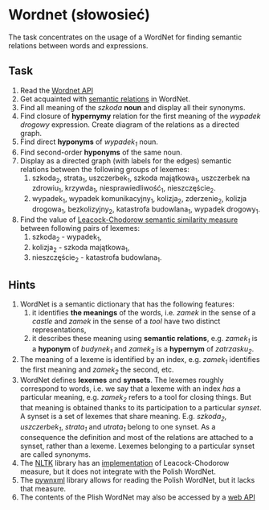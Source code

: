 # Wordnet (słowosieć)

The task concentrates on the usage of a WordNet for finding semantic relations between words and expressions.

## Task

1. Read the [Wordnet API](http://api.slowosiec.clarin-pl.eu/docs/index.html)
1. Get acquainted with [semantic relations](http://nlp.pwr.wroc.pl/narzedzia-i-zasoby/narzedzia/disaster/25-wiedza/81-relacje-w-slowosieci) in WordNet.
1. Find all meaning of the _szkoda_ **noun** and display all their synonyms.
1. Find closure of **hypernymy** relation for the first meaning of the _wypadek drogowy_ expression.
   Create diagram of the relations as a directed graph.
1. Find direct **hyponyms** of _wypadek<sub>1</sub>_ noun.
1. Find second-order **hyponyms** of the same noun.
1. Display as a directed graph (with labels for the edges) semantic relations between the following groups of lexemes:
   1. szkoda<sub>2</sub>, strata<sub>1</sub>, uszczerbek<sub>1</sub>, szkoda majątkowa<sub>1</sub>, 
      uszczerbek na zdrowiu<sub>1</sub>, krzywda<sub>1</sub>, niesprawiedliwość<sub>1</sub>, nieszczęście<sub>2</sub>.
   1. wypadek<sub>1</sub>, wypadek komunikacyjny<sub>1</sub>, kolizja<sub>2</sub>, zderzenie<sub>2</sub>,
      kolizja drogowa<sub>1</sub>, bezkolizyjny<sub>2</sub>, katastrofa budowlana<sub>1</sub>, wypadek
      drogowy<sub>1</sub>.
1. Find the value of [Leacock-Chodorow semantic similarity measure](ftp://www-vhost.cs.toronto.edu/public_html/public_html/pub/gh/Budanitsky+Hirst-2001.pdf)
   between following pairs of lexemes:
   1. szkoda<sub>2</sub> - wypadek<sub>1</sub>,
   1. kolizja<sub>2</sub> - szkoda majątkowa<sub>1</sub>,
   1. nieszczęście<sub>2</sub> - katastrofa budowlana<sub>1</sub>.


## Hints

1. WordNet is a semantic dictionary that has the following features:
   1. it identifies **the meanings** of the words, i.e. _zamek_ in the sense of a _castle_ and _zamek_ in the sense of a  _tool_ have two distinct representations,
   1. it describes these meaning using **semantic relations**, e.g. _zamek<sub>1</sub>_ is a **hyponym** of
      _budynek<sub>1</sub>_ and _zamek<sub>2</sub>_ is a **hypernym** of _zatrzasku<sub>2</sub>_.
1. The meaning of a lexeme is identified by an index, e.g. _zamek<sub>1</sub>_ identifies the first meaning and
   _zamek<sub>2</sub>_ the second, etc.
1. WordNet defines **lexemes** and **synsets**. The lexemes roughly correspond to words, i.e. we say that a lexeme with
   an index _has_ a particular meaning, e.g.  _zamek<sub>2</sub>_  refers to a tool for closing things.
   But that meaning is obtained thanks to its participation to a particular _synset_. A synset is a set of lexemes that
   share meaning. E.g. _szkoda<sub>2</sub>_, _uszczerbek<sub>1</sub>_, _strata<sub>1</sub>_ and _utrata<sub>1</sub>_
   belong to one synset. As a consequence the definition and most of the relations are attached to a synset, rather than
   a lexeme. Lexemes belonging to a particular synset are called synonyms.
1. The [NLTK](https://www.nltk.org/) library has an [implementation](http://www.nltk.org/howto/wordnet.html) of Leacock-Chodorow measure, 
   but it does not integrate with the Polish WordNet.
1. The [pywnxml](https://github.com/ppke-nlpg/pywnxml) library allows for reading the Polish WordNet, but it lacks that
   measure.
1. The contents of the Plish WordNet may also be accessed by a [web API](http://api.slowosiec.clarin-pl.eu/docs/index.html)

